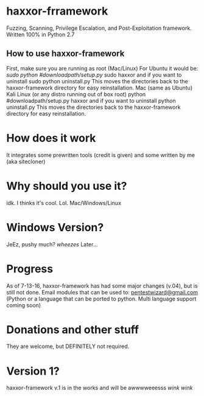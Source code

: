 
# haxxor-frramework
Fuzzing, Scanning, Privilege Escalation, and Post-Exploitation framework. Written 100% in Python 2.7
## How to use haxxor-framework
First, make sure you are running as root (Mac/Linux)
For Ubuntu it would be:
  *sudo python #downloadpath/setup.py*
  sudo haxxor
  and if you want to uninstall
  sudo python uninstall.py
  This moves the directories back to the haxxor-framework directory for easy reinstallation.
Mac (same as Ubuntu)
Kali Linux (or any distro running out of box root)
  python #downloadpath/setup.py
  haxxor
  and if you want to uninstall
  python uninstall.py
  This moves the directories back to the haxxor-framework directory for easy reinstallation.
# How does it work
It integrates some prewritten tools (credit is given) and some written by me (aka sitecloner)
# Why should you use it?
idk. I thinks it's cool. Lol.
 Mac/Windows/Linux
# Windows Version?
JeEz, pushy much? *wheezes*  Later...
# Progress
As of 7-13-16, haxxor-framework has had some major changes (v.04), but is still not done. Email modules that can be used to: pentestwizard@gmail.com (Python or a language that can be ported to python. Multi language support coming soon)
# Donations and other stuff
They are welcome, but DEFINITELY not required.
# Version 1? 
haxxor-framework v.1 is in the works and will be awwwweeesss *wink wink*
